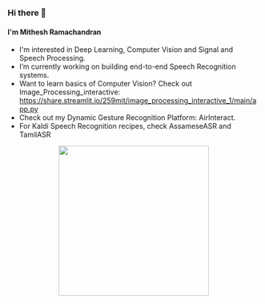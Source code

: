### Hi there 👋

#### I'm Mithesh Ramachandran


- I'm interested in Deep Learning, Computer Vision and Signal and Speech Processing.
- I’m currently working on building end-to-end Speech Recognition systems.
- Want to learn basics of Computer Vision? Check out Image_Processing_interactive: https://share.streamlit.io/259mit/image_processing_interactive_1/main/app.py
- Check out my Dynamic Gesture Recognition Platform: AirInteract.
- For Kaldi Speech Recognition recipes, check AssameseASR and TamilASR

<div align="center">
<img src="https://user-images.githubusercontent.com/64850155/141142848-d50a49a5-e5ff-443d-bf43-5b5e8bddd14d.gif" width = 300>

